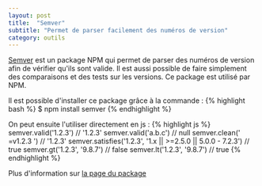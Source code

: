 ```yaml
---
layout: post
title:  "Semver"
subtitle: "Permet de parser facilement des numéros de version"
category: outils
---
```


[Semver][semver] est un package NPM qui permet de parser des numéros de
version afin de vérifier qu'ils sont valide. Il est aussi possible de
faire simplement des comparaisons et des tests sur les versions. Ce
package est utilisé par NPM. 

Il est possible d'installer ce package grâce à la commande :
{% highlight bash %}
$ npm install semver
{% endhighlight %}

On peut ensuite l'utiliser directement en js :
{% highlight js %}
semver.valid('1.2.3') // '1.2.3'
semver.valid('a.b.c') // null
semver.clean('  =v1.2.3   ') // '1.2.3'
semver.satisfies('1.2.3', '1.x || >=2.5.0 || 5.0.0 - 7.2.3') // true
semver.gt('1.2.3', '9.8.7') // false
semver.lt('1.2.3', '9.8.7') // true
{% endhighlight %}

Plus d'information sur [la page du package][semver]


[semver]: https://github.com/isaacs/node-semver
